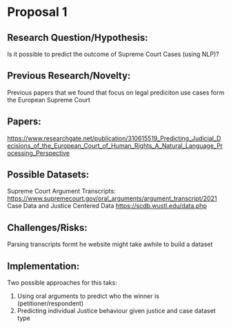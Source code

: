 # Proposal 1

## Research Question/Hypothesis: 

Is it possible to predict the outcome of Supreme Court Cases (using NLP)?

## Previous Research/Novelty:
Previous papers that we found that focus on legal prediciton use cases form the European Supreme Court

## Papers:
https://www.researchgate.net/publication/310615519_Predicting_Judicial_Decisions_of_the_European_Court_of_Human_Rights_A_Natural_Language_Processing_Perspective

## Possible Datasets:
Supreme Court Argument Transcripts: https://www.supremecourt.gov/oral_arguments/argument_transcript/2021 
Case Data and Justice Centered Data https://scdb.wustl.edu/data.php

## Challenges/Risks:
Parsing transcripts formt he website might take awhile to build a dataset

## Implementation:
Two possible approaches for this taks: 
1) Using oral arguments to predict who the winner is (petitioner/respondent) 
2) Predicting individual Justice behaviour given justice and case dataset type
